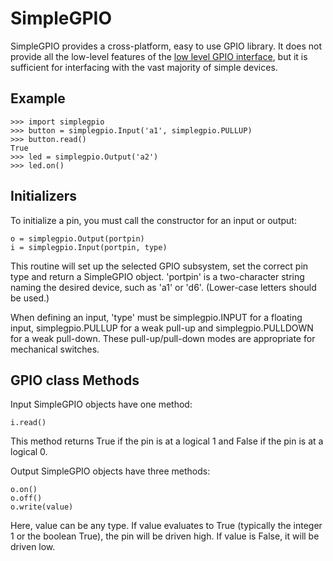 # SimpleGPIO

SimpleGPIO provides a cross-platform, easy to use GPIO library. It does not provide all the low-level features of the [low level GPIO interface](List_of_Stellaris_driver_libraries "wikilink"), but it is sufficient for interfacing with the vast majority of simple devices.

Example
-------

```
>>> import simplegpio
>>> button = simplegpio.Input('a1', simplegpio.PULLUP)
>>> button.read()
True
>>> led = simplegpio.Output('a2')
>>> led.on()
```

Initializers
------------

To initialize a pin, you must call the constructor for an input or output:

```
o = simplegpio.Output(portpin)
i = simplegpio.Input(portpin, type)
```

This routine will set up the selected GPIO subsystem, set the correct pin type and return a SimpleGPIO object. 'portpin' is a two-character string naming the desired device, such as 'a1' or 'd6'. (Lower-case letters should be used.)

When defining an input, 'type' must be simplegpio.INPUT for a floating input, simplegpio.PULLUP for a weak pull-up and simplegpio.PULLDOWN for a weak pull-down. These pull-up/pull-down modes are appropriate for mechanical switches.

GPIO class Methods
------------------

Input SimpleGPIO objects have one method:

```
i.read()
```

This method returns True if the pin is at a logical 1 and False if the pin is at a logical 0.

Output SimpleGPIO objects have three methods:

```
o.on()
o.off()
o.write(value)
```

Here, value can be any type. If value evaluates to True (typically the integer 1 or the boolean True), the pin will be driven high. If value is False, it will be driven low.